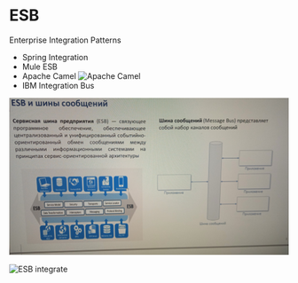 # ESB

Enterprise Integration Patterns
- Spring Integration
- Mule ESB
- Apache Camel
![Apache Camel](../img/pattern/integration/IMG_20220614_180741_1.jpg)
- IBM Integration Bus


![ESB](../img/pattern/integration/IMG_20220614_180606.jpg)

![ESB integrate](../img/pattern/integration/IMG_20220614_180629.jpg)
